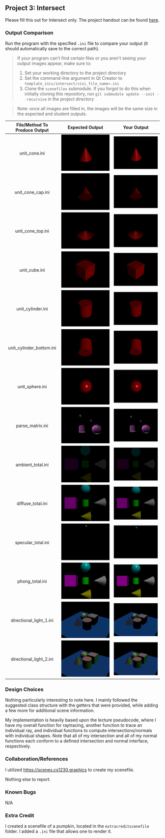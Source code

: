 ## Project 3: Intersect

Please fill this out for Intersect only. The project handout can be found [here](https://cs1230.graphics/projects/ray/1).

### Output Comparison

Run the program with the specified `.ini` file to compare your output (it should automatically save to the correct path).

> If your program can't find certain files or you aren't seeing your output images appear, make sure to:<br/>
>
> 1. Set your working directory to the project directory
> 2. Set the command-line argument in Qt Creator to `template_inis/intersect/<ini_file_name>.ini`
> 3. Clone the `scenefiles` submodule. If you forgot to do this when initially cloning this repository, run `git submodule update --init --recursive` in the project directory

> Note: once all images are filled in, the images will be the same size in the expected and student outputs.

| File/Method To Produce Output |                                                     Expected Output                                                      |                                                                Your Output                                                                |
| :---------------------------: | :----------------------------------------------------------------------------------------------------------------------: | :---------------------------------------------------------------------------------------------------------------------------------------: |
|         unit_cone.ini         |      ![](https://raw.githubusercontent.com/BrownCSCI1230/scenefiles/main/intersect/required_outputs/unit_cone.png)       |           ![Place unit_cone.png in student_outputs/intersect/required folder](student_outputs/intersect/required/unit_cone.png)           |
|       unit_cone_cap.ini       |    ![](https://raw.githubusercontent.com/BrownCSCI1230/scenefiles/main/intersect/required_outputs/unit_cone_cap.png)     |       ![Place unit_cone_cap.png in student_outputs/intersect/required folder](student_outputs/intersect/required/unit_cone_cap.png)       |
|       unit_cone_top.ini       |    ![](https://raw.githubusercontent.com/BrownCSCI1230/scenefiles/main/intersect/required_outputs/unit_cone_top.png)     |       ![Place unit_cone_top.png in student_outputs/intersect/required folder](student_outputs/intersect/required/unit_cone_top.png)       |
|         unit_cube.ini         |      ![](https://raw.githubusercontent.com/BrownCSCI1230/scenefiles/main/intersect/required_outputs/unit_cube.png)       |           ![Place unit_cube.png in student_outputs/intersect/required folder](student_outputs/intersect/required/unit_cube.png)           |
|       unit_cylinder.ini       |    ![](https://raw.githubusercontent.com/BrownCSCI1230/scenefiles/main/intersect/required_outputs/unit_cylinder.png)     |       ![Place unit_cylinder.png in student_outputs/intersect/required folder](student_outputs/intersect/required/unit_cylinder.png)       |
|   unit_cylinder_bottom.ini    | ![](https://raw.githubusercontent.com/BrownCSCI1230/scenefiles/main/intersect/required_outputs/unit_cylinder_bottom.png) |   ![Place unit_cylinder.png in student_outputs/intersect/required folder](student_outputs/intersect/required/unit_cylinder_bottom.png)    |
|        unit_sphere.ini        |     ![](https://raw.githubusercontent.com/BrownCSCI1230/scenefiles/main/intersect/required_outputs/unit_sphere.png)      |         ![Place unit_sphere.png in student_outputs/intersect/required folder](student_outputs/intersect/required/unit_sphere.png)         |
|       parse_matrix.ini        |     ![](https://raw.githubusercontent.com/BrownCSCI1230/scenefiles/main/intersect/required_outputs/parse_matrix.png)     |        ![Place parse_matrix.png in student_outputs/intersect/required folder](student_outputs/intersect/required/parse_matrix.png)        |
|       ambient_total.ini       |    ![](https://raw.githubusercontent.com/BrownCSCI1230/scenefiles/main/intersect/required_outputs/ambient_total.png)     |       ![Place ambient_total.png in student_outputs/intersect/required folder](student_outputs/intersect/required/ambient_total.png)       |
|       diffuse_total.ini       |    ![](https://raw.githubusercontent.com/BrownCSCI1230/scenefiles/main/intersect/required_outputs/diffuse_total.png)     |       ![Place diffuse_total.png in student_outputs/intersect/required folder](student_outputs/intersect/required/diffuse_total.png)       |
|      specular_total.ini       |    ![](https://raw.githubusercontent.com/BrownCSCI1230/scenefiles/main/intersect/required_outputs/specular_total.png)    |      ![Place specular_total.png in student_outputs/intersect/required folder](student_outputs/intersect/required/specular_total.png)      |
|        phong_total.ini        |     ![](https://raw.githubusercontent.com/BrownCSCI1230/scenefiles/main/intersect/required_outputs/phong_total.png)      |         ![Place phong_total.png in student_outputs/intersect/required folder](student_outputs/intersect/required/phong_total.png)         |
|    directional_light_1.ini    | ![](https://raw.githubusercontent.com/BrownCSCI1230/scenefiles/main/intersect/required_outputs/directional_light_1.png)  | ![Place directional_light_1.png in student_outputs/intersect/required folder](student_outputs/intersect/required/directional_light_1.png) |
|    directional_light_2.ini    | ![](https://raw.githubusercontent.com/BrownCSCI1230/scenefiles/main/intersect/required_outputs/directional_light_2.png)  | ![Place directional_light_2.png in student_outputs/intersect/required folder](student_outputs/intersect/required/directional_light_2.png) |

### Design Choices

Nothing particularly interesting to note here. I mainly followed the suggested class structure with the getters that were provided, while adding a few more for additional scene information.

My implementation is heavily based upon the lecture pseudocode, where I have my overall function for raytracing, another function to trace an individual ray, and individual functions to compute intersections/normals with individual shapes. Note that all of my intersection and all of my normal functions each conform to a defined intersection and normal interface, respectively.

### Collaboration/References

I utilized https://scenes.cs1230.graphics to create my scenefile.

Nothing else to report.

### Known Bugs

N/A

### Extra Credit

I created a scenefile of a pumpkin, located in the `extracreditscenefile` folder. I added a `.ini` file that allows one to render it.
